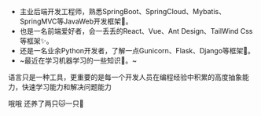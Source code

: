 
- 主业后端开发工程师，熟悉SpringBoot、SpringCloud、Mybatis、SpringMVC等JavaWeb开发框架🚀。
- 也是一名前端爱好者，会一丢丢的React、Vue、Ant Design、TailWind Css等框架✨。
- 还是一名业余Python开发者，了解一点Gunicorn、Flask、Django等框架🐍。
- ~最近在学习机器学习的一些知识🤖。~

语言只是一种工具，更重要的是每一个开发人员在编程经验中积累的高度抽象能力，快速学习能力和解决问题能力

哦哦 还养了两只🐱一只🐶
